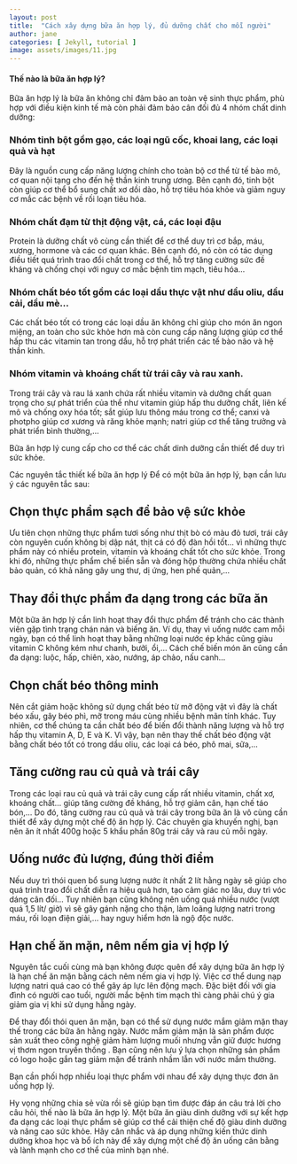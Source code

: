 ```yaml
---
layout: post
title:  "Cách xây dựng bữa ăn hợp lý, đủ dưỡng chất cho mỗi người"
author: jane
categories: [ Jekyll, tutorial ]
image: assets/images/11.jpg
---
```


#### Thế nào là bữa ăn hợp lý?
Bữa ăn hợp lý là bữa ăn không chỉ đảm bảo an toàn vệ sinh thực phẩm, phù hợp với điều kiện kinh tế mà còn phải đảm bảo cân đối đủ 4 nhóm chất dinh dưỡng:

### Nhóm tinh bột gồm gạo, các loại ngũ cốc, khoai lang, các loại quả và hạt 
Đây là nguồn cung cấp năng lượng chính cho toàn bộ cơ thể từ tế bào mô, cơ quan nội tạng cho đến hệ thần kinh trung ương. Bên cạnh đó, tinh bột còn giúp cơ thể bổ sung chất xơ dồi dào, hỗ trợ tiêu hóa khỏe và giảm nguy cơ mắc các bệnh về rối loạn tiêu hóa. 

### Nhóm chất đạm từ thịt động vật, cá, các loại đậu
Protein là dưỡng chất vô cùng cần thiết để cơ thể duy trì cơ bắp, máu, xương, hormone và các cơ quan khác. Bên cạnh đó, nó còn có tác dụng điều tiết quá trình trao đổi chất trong cơ thể, hỗ trợ tăng cường sức đề kháng và chống chọi với nguy cơ mắc bệnh tim mạch, tiêu hóa…

### Nhóm chất béo tốt gồm các loại dầu thực vật như dầu oliu, dầu cải, dầu mè…
Các chất béo tốt có trong các loại dầu ăn không chỉ giúp cho món ăn ngon miệng, an toàn cho sức khỏe hơn mà còn cung cấp năng lượng giúp cơ thể hấp thu các vitamin tan trong dầu, hỗ trợ phát triển các tế bào não và hệ thần kinh. 

### Nhóm vitamin và khoáng chất từ trái cây và rau xanh.  
Trong trái cây và rau lá xanh chứa rất nhiều vitamin và dưỡng chất quan trọng cho sự phát triển của thể như vitamin giúp hấp thu dưỡng chất, liên kế mô và chống oxy hóa tốt; sắt giúp lưu thông máu trong cơ thể; canxi và photpho giúp cơ xương và răng khỏe mạnh; natri giúp cơ thể tăng trưởng và phát triển bình thường,… 


Bữa ăn hợp lý cung cấp cho cơ thể các chất dinh dưỡng cần thiết để duy trì sức khỏe.

Các nguyên tắc thiết kế bữa ăn hợp lý 
Để có một bữa ăn hợp lý, bạn cần lưu ý các nguyên tắc sau:

## Chọn thực phẩm sạch để bảo vệ sức khỏe

Ưu tiên chọn những thực phẩm tươi sống như thịt bò có màu đỏ tươi, trái cây còn nguyên cuốn không bị dập nát, thịt cá có độ đàn hồi tốt… vì những thực phẩm này có nhiều protein, vitamin và khoáng chất tốt cho sức khỏe. Trong khi đó, những thực phẩm chế biến sẵn và đóng hộp thường chứa nhiều chất bảo quản, có khả năng gây ung thư, dị ứng, hen phế quản,…

## Thay đổi thực phẩm đa dạng trong các bữa ăn

Một bữa ăn hợp lý cần linh hoạt thay đổi thực phẩm để tránh cho các thành viên gặp tình trạng chán nản và biếng ăn. Ví dụ, thay vì uống nước cam mỗi ngày, bạn có thể linh hoạt thay bằng những loại nước ép khác cũng giàu vitamin C không kém như chanh, bưởi, ổi,… Cách chế biến món ăn cũng cần đa dạng: luộc, hấp, chiên, xào, nướng, áp chảo, nấu canh… 

## Chọn chất béo thông minh 

Nên cắt giảm hoặc không sử dụng chất béo từ mỡ động vật vì đây là chất béo xấu, gây béo phì, mỡ trong máu cùng nhiều bệnh mãn tính khác. Tuy nhiên, cơ thể chúng ta cần chất béo để biến đổi thành năng lượng và hỗ trợ hấp thụ vitamin A, D, E và K. Vì vậy, bạn nên thay thế chất béo động vật bằng chất béo tốt có trong dầu oliu, các loại cá béo, phô mai, sữa,…

## Tăng cường rau củ quả và trái cây

Trong các loại rau củ quả và trái cây cung cấp rất nhiều vitamin, chất xơ, khoáng chất… giúp tăng cường đề kháng, hỗ trợ giảm cân, hạn chế táo bón,… Do đó, tăng cường rau củ quả và trái cây trong bữa ăn là vô cùng cần thiết để xây dựng một chế độ ăn hợp lý. Các chuyên gia khuyến nghị, bạn nên ăn ít nhất 400g hoặc 5 khẩu phần 80g trái cây và rau củ mỗi ngày.

## Uống nước đủ lượng, đúng thời điểm

Nếu duy trì thói quen bổ sung lượng nước ít nhất 2 lít hằng ngày sẽ giúp cho quá trình trao đổi chất diễn ra hiệu quả hơn, tạo cảm giác no lâu, duy trì vóc dáng cân đối… Tuy nhiên bạn cũng không nên uống quá nhiều nước (vượt quá 1,5 lít/ giờ) vì sẽ gây gánh nặng cho thận, làm loãng lượng natri trong máu, rối loạn điện giải,… hay nguy hiểm hơn là ngộ độc nước.

## Hạn chế ăn mặn, nêm nếm gia vị hợp lý

Nguyên tắc cuối cùng mà bạn không được quên để xây dựng bữa ăn hợp lý là hạn chế ăn mặn bằng cách nêm nếm gia vị hợp lý. Việc cơ thể dung nạp lượng natri quá cao có thể gây áp lực lên động mạch. Đặc biệt đối với gia đình có người cao tuổi, người mắc bệnh tim mạch thì càng phải chú ý gia giảm gia vị khi sử dụng hằng ngày.

Để thay đổi thói quen ăn mặn, bạn có thể sử dụng nước mắm giảm mặn thay thế trong các bữa ăn hằng ngày. Nước mắm giảm mặn là sản phẩm được sản xuất theo công nghệ giảm hàm lượng muối nhưng vẫn giữ được hương vị thơm ngon truyền thống . Bạn cũng nên lưu ý lựa chọn những sản phẩm có logo hoặc gắn tag giảm mặn để tránh nhầm lẫn với nước mắm thường. 


Bạn cần phối hợp nhiều loại thực phẩm với nhau để xây dựng thực đơn ăn uống hợp lý.  

Hy vọng những chia sẻ vừa rồi sẽ giúp bạn tìm được đáp án câu trả lời cho câu hỏi, thế nào là bữa ăn hợp lý. Một bữa ăn giàu dinh dưỡng với sự kết hợp đa dạng các loại thực phẩm sẽ giúp cơ thể cải thiện chế độ giàu dinh dưỡng và nâng cao sức khỏe. Hãy cân nhắc và áp dụng những kiến thức dinh dưỡng khoa học và bổ ích này để xây dựng một chế độ ăn uống cân bằng và lành mạnh cho cơ thể của mình bạn nhé.

